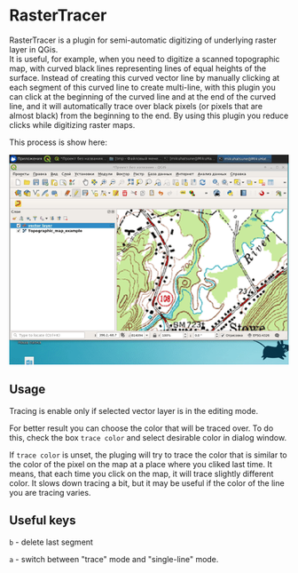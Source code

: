 # RasterTracer

RasterTracer is a plugin for semi-automatic digitizing of underlying raster
layer in QGis.  
It is useful, for example, when you need to digitize a scanned
topographic map, with curved black lines representing lines of equal heights of
the surface. 
Instead of creating this curved vector line by manually clicking
at each segment of this curved line to create multi-line, with this plugin you
can click at the beginning of the curved line and at the end of the curved
line, and it will automatically trace over black pixels (or pixels that are
almost black) from the beginning to the end. 
By using this plugin you reduce
clicks while digitizing raster maps. 

This process is show here: 

<img src="screen.gif" width="640" />

## Usage

Tracing is enable only if selected vector layer is in the editing mode.

For better result you can choose the color that will be traced over. 
To do this, check the box `trace color` and select desirable color in dialog window.

If `trace color` is unset, the pluging will try to trace the color that is 
similar to the color of the pixel on the map at a place where you cliked last time.
It means, that each time you click on the map, it will trace slightly different color.
It slows down tracing a bit, but it may be useful if the color of the line you are tracing
varies.


## Useful keys


`b` - delete last segment

`a` - switch between "trace" mode and "single-line" mode.
